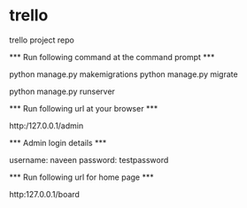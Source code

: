 # trello
trello project repo

*** Run following command at the command prompt ***

python manage.py makemigrations
python manage.py migrate

python manage.py runserver

*** Run following url at your browser ***

http:/127.0.0.1/admin

*** Admin login details ***

username: naveen
password: testpassword

*** Run following url for home page ***

http:127.0.0.1/board
